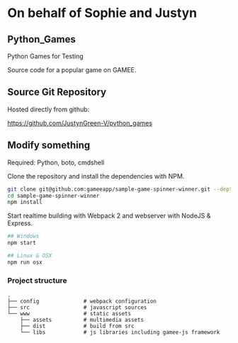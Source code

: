 # On behalf of Sophie and Justyn
## Python_Games
Python Games for Testing

Source code for a popular game on GAMEE.

## Source Git Repository

Hosted directly from github:

https://github.com/JustynGreen-V/python_games

## Modify something

Required: Python, boto, cmdshell

Clone the repository and install the dependencies with NPM.

```bash
git clone git@github.com:gameeapp/sample-game-spinner-winner.git --depth 1
cd sample-game-spinner-winner
npm install
```

Start realtime building with Webpack 2 and webserver with NodeJS & Express.

```bash
## Windows
npm start

## Linux & OSX
npm run osx
```
### Project structure

```
.
├── config              # webpack configuration
├── src                 # javascript sources
└── www                 # static assets
    ├── assets          # multimedia assets
    ├── dist            # build from src
    └── libs            # js libraries including gamee-js framework
```
